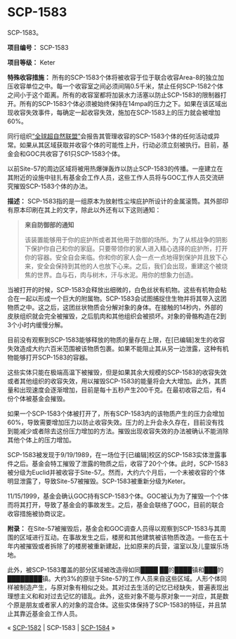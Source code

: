 # SCP-1583
                        




SCP-1583。



**项目编号：** SCP-1583

**项目等级：** Keter

**特殊收容措施：** 所有的SCP-1583个体将被收容于位于联合收容Area-8的独立加压收容单位之中。每一个收容室之间必须间隔0.5千米，禁止任何SCP-1582个体之间小于这个距离。所有的收容室都将加装水力活塞以防止SCP-1583的限制器打开。所有的SCP-1583个体必须被始终保持在14mpa的压力之下。如果在该区域出现收容失效事件，每确定一起收容失效，施加在SCP-1583上的压力就会被增加60%。

同行组织[“全球超自然联盟”](/goc-hub-page)会报告其管理收容的SCP-1583个体的任何活动或异常。如果从其区域获取并收容个体的可能性上升，行动必须立刻被执行。目前，基金会和GOC共收容了61只SCP-1583个体。

以前Site-57的周边区域将被用热爆弹轰炸以防止SCP-1583的传播。一座建立在其附近的设施中驻扎有基金会工作人员，这些工作人员将与GOC工作人员交流研究摧毁SCP-1583个体的办法。

**描述：** SCP-1583指的是一组原本为放射性尘埃庇护所设计的金属滚筒。其外部印有原本印刷在其上的文字，除此以外还有以下这则通知：



> **来自防御部的通知** 
> 
> 该装置能够用于你的庇护所或者其他用于防御的场所。为了从核战争的阴影下保护你自己和你的家庭。只要带领你的家人进入精心选择的庇护所，打开你的容器。安全自会来临。你和你的家人会一点一点地得到保护并且放下心来，安全会保持到其他的人也放下心来。之后，我们会出现，重建这个被烧焦的世界。血与石，肉与树木，汗与水泥。用你的想象力创造。
> 


当被打开的时候，SCP-1583会释放出细微的，白色丝状有机物。这些有机物会粘合在一起以形成一个巨大的附属物。SCP-1583会试图捕捉住生物并将其带入这团物质之中。这之后，这团丝状物质会分解对象的身体。在接触的14秒内，外部的皮肤组织就会完全被摧毁，之后肌肉和其他组织会被损坏。对象的骨骼构造在2到3个小时内缓慢分解。

目前没有观察到SCP-1583能够释放的物质的量存在上限，在[已编辑]发生的收容失效造成大约六百米范围被该物质包裹。如果不能阻止其从另一边泄露，这种有机物能够打开SCP-1583的容器。

这些实体只能在极端高温下被摧毁，但是如果其余大规模的SCP-1583的收容失效或者其他组织的收容失效，用以摧毁SCP-1583的能量将会大大增加。此外，其质量和出现速度会逐渐增加，目前是每十五秒产生200千克。在最初收容之后，有4份个体被基金会摧毁。

如果一个SCP-1583个体被打开了，所有SCP-1583内的该物质产生的压力会增加60%，导致需要增加压力以防止收容失效。压力的上升会永久存在，目前没有找到能减少或者除去这份压力增加的方法。摧毁出现收容失效的办法被确认不能消除其他个体上的压力增加。

SCP-1583被发现于9/19/1989，在一场位于[已编辑]校区的SCP-1583实体泄露事件之后。基金会特工摧毁了泄露的物质之后，收容了20个个体。此时，SCP-1583被分级为Euclid并被收容于Site-57,。然而，大约六个月后，一个未被收容的个体明显泄露了，导致Site-57被摧毁。SCP-1583被重新分级为Keter。

11/15/1999，基金会确认GOC持有SCP-1583个体。GOC被认为为了摧毁一个个体而将其打开，导致了基金会的事故发生。之后，基金会联络了GOC，目前的联合收容措施被协商议定。

**附录：** 在Site-57被摧毁后，基金会和GOC调查人员得以观察到SCP-1583与其周围的区域进行互动。在事故发生之后，楼房和其他建筑被该物质改造。一些在五十年内被摧毁或者拆除了的楼房被重新建起，比如原来的兵营，温室以及儿童娱乐场地。

此外，被SCP-1583覆盖的部分区域被改造得如同████ ██的████镇和███的████████镇。大约3%的原驻于Site-57的工作人员来自这些区域。人形个体同样被制造产生，与原对象有相似之处。其对过去生活的记忆已经缺失，普遍表现出理想主义和和对过去记忆的错乱。此外，这些对象不能与原对象一一对应，其是数个原是朋友或者家人的对象的混合体。这些实体保持了SCP-1583的特征，并且禁止其靠近基金会工作人员。



« [SCP-1582](/scp-1582) | SCP-1583 | [SCP-1584](/scp-1584) »





                    